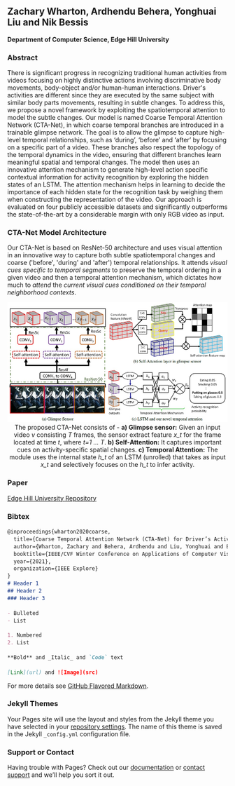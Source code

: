 ## Zachary Wharton, Ardhendu Behera, Yonghuai Liu and Nik Bessis 
**Department of Computer Science, Edge Hill University**


### Abstract

There is significant progress in recognizing traditional human activities from videos focusing on highly distinctive actions involving discriminative body movements, body-object and/or human-human interactions. Driver's activities are different since they are executed by the same subject with similar body parts movements, resulting in subtle changes. To address this, we propose a novel framework by exploiting the spatiotemporal attention to model the subtle changes. Our model is named Coarse Temporal Attention Network (CTA-Net), in which coarse temporal branches are introduced in a trainable glimpse network. The goal is to allow the glimpse to capture high-level temporal relationships, such as ‘during’, ‘before’ and ‘after’ by focusing on a specific part of a video. These branches also respect the topology of the temporal dynamics in the video, ensuring that different branches learn meaningful spatial and temporal changes. The model then uses an innovative attention mechanism to generate high-level action specific contextual information for activity recognition by exploring the hidden states of an LSTM. The attention mechanism helps in learning to decide the importance of each hidden state for the recognition task by weighing them when constructing the representation of the video. Our approach is evaluated on four publicly accessible datasets and significantly outperforms the state-of-the-art by a considerable margin with only RGB video as input.

### CTA-Net Model Architecture
Our CTA-Net is based on ResNet-50 architecture and uses visual attention in an innovative way to capture both subtle spatiotemporal changes and coarse ('before', 'during' and 'after') temporal relationships. It attends <i>visual cues specific to  temporal segments</i> to preserve the temporal ordering in a given video and then a temporal attention mechanism, which dictates how much to <i>attend</i> the <i>current visual cues conditioned on their temporal neighborhood contexts</i>.

<p align="center" width="100%">
    <img src="./full_image.jpg"><br>
    The proposed CTA-Net consists of - <b>a) Glimpse sensor:</b> Given an input video <i>v</i> consisting <i>T</i> frames, the sensor extract feature <i>x_t</i> for the frame located at time <i>t</i>, where <i>t=1 ... T</i>. <b>b) Self-Attention:</b> It captures important cues on activity-specific spatial changes. <b>c) Temporal Attention:</b> The module uses the internal state <i>h_t</i> of an LSTM (unrolled) that takes as input <i>x_t</i> and selectively focuses on the <i>h_t</i> to infer activity.
</p>

### Paper
[Edge Hill University Repository](https://research.edgehill.ac.uk/ws/portalfiles/portal/36372226/WACV_21_CameraReady.pdf)

### Bibtex
```markdown
@inproceedings{wharton2020coarse,
  title={Coarse Temporal Attention Network (CTA-Net) for Driver’s Activity Recognition},
  author={Wharton, Zachary and Behera, Ardhendu and Liu, Yonghuai and Bessis, Nik},
  booktitle={IEEE/CVF Winter Conference on Applications of Computer Vision (WACV)},
  year={2021},
  organization={IEEE Explore}
}
# Header 1
## Header 2
### Header 3

- Bulleted
- List

1. Numbered
2. List

**Bold** and _Italic_ and `Code` text

[Link](url) and ![Image](src)
```

For more details see [GitHub Flavored Markdown](https://guides.github.com/features/mastering-markdown/).

### Jekyll Themes

Your Pages site will use the layout and styles from the Jekyll theme you have selected in your [repository settings](https://github.com/ArdhenduBehera/abehera.github.io/settings). The name of this theme is saved in the Jekyll `_config.yml` configuration file.

### Support or Contact

Having trouble with Pages? Check out our [documentation](https://docs.github.com/categories/github-pages-basics/) or [contact support](https://github.com/contact) and we’ll help you sort it out.
